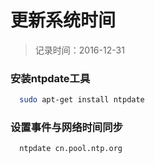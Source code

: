 # 更新系统时间
> 记录时间：2016-12-31

### 安装ntpdate工具
```bash
  sudo apt-get install ntpdate
```

### 设置事件与网络时间同步
```bash
  ntpdate cn.pool.ntp.org
```

